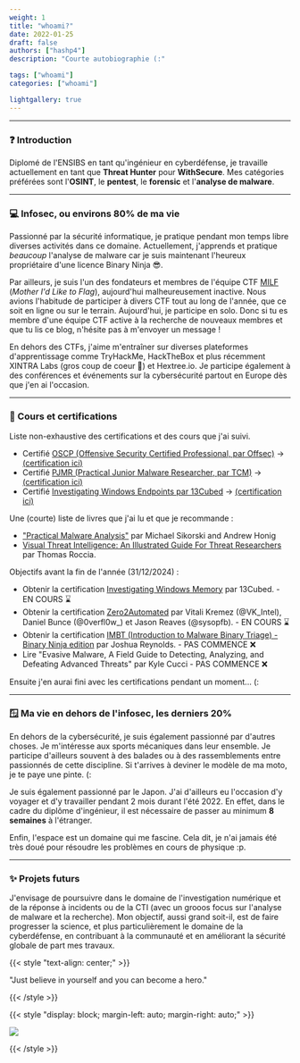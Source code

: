 ```yaml
---
weight: 1
title: "whoami?"
date: 2022-01-25
draft: false
authors: ["hashp4"]
description: "Courte autobiographie (:"

tags: ["whoami"]
categories: ["whoami"]

lightgallery: true
---
```


---

### ❓ Introduction
Diplomé de l'ENSIBS en tant qu'ingénieur en cyberdéfense, je travaille actuellement en tant que **Threat Hunter** pour **WithSecure**. Mes catégories préférées sont l'**OSINT**, le **pentest**, le **forensic** et l'**analyse de malware**.

---

### 💻 Infosec, ou environs 80% de ma vie
Passionné par la sécurité informatique, je pratique pendant mon temps libre diverses activités dans ce domaine. Actuellement, j'apprends et pratique *beaucoup* l'analyse de malware car je suis maintenant l'heureux propriétaire d'une licence Binary Ninja 😎.  

Par ailleurs, je suis l'un des fondateurs et membres de l'équipe CTF [MILF](https://milfctf.com/) (*Mother I'd Like to Flag*), aujourd'hui malheureusement inactive. Nous avions l'habitude de participer à divers CTF tout au long de l'année, que ce soit en ligne ou sur le terrain. Aujourd'hui, je participe en solo. Donc si tu es membre d'une équipe CTF active à la recherche de nouveaux membres et que tu lis ce blog, n'hésite pas à m'envoyer un message !

En dehors des CTFs, j'aime m'entraîner sur diverses plateformes d'apprentissage comme TryHackMe, HackTheBox et plus récemment XINTRA Labs (gros coup de coeur 🥰) et Hextree.io. Je participe également à des conférences et événements sur la cybersécurité partout en Europe dès que j'en ai l'occasion. 

---

### 🏅 Cours et certifications
Liste non-exhaustive des certifications et des cours que j'ai suivi.

- Certifié [OSCP (Offensive Security Certified Professional, par Offsec)](https://www.offsec.com/courses/pen-200/) -> [(certification ici)](https://www.credential.net/a54e0af8-07ca-48bb-96ff-f757913e1bb8#gs.39qnkb)
- Certifié [PJMR (Practical Junior Malware Researcher, par TCM)](https://certifications.tcm-sec.com/pjmr/) -> [(certification ici)](https://certified.tcm-sec.com/8b52c3d4-030a-4c47-b4a8-6b1ddd1b30e5?trk=public_profile_see-credential#gs.fthbky)
- Certifié [Investigating Windows Endpoints par 13Cubed]() -> [(certification ici)](https://credsverse.com/credentials/8cdd5a9e-15c4-476e-b82e-71e6781700a1?trk=public_profile_see-credential)

Une (courte) liste de livres que j'ai lu et que je recommande :
- ["Practical Malware Analysis"](https://www.amazon.com/Practical-Malware-Analysis-Hands-Dissecting/dp/1593272901) par Michael Sikorski and Andrew Honig
- [Visual Threat Intelligence: An Illustrated Guide For Threat Researchers](https://store.securitybreak.io/threatintel) par Thomas Roccia.

Objectifs avant la fin de l'année (31/12/2024) :
- Obtenir la certification [Investigating Windows Memory](https://training.13cubed.com/investigating-windows-memory) par 13Cubed. - EN COURS ⌛
- Obtenir la certification [Zero2Automated](https://courses.zero2auto.com/) par Vitali Kremez (@VK_Intel), Daniel Bunce (@0verfl0w_) et Jason Reaves (@sysopfb). - EN COURS ⌛
- Obtenir la certification [IMBT (Introduction to Malware Binary Triage) - Binary Ninja edition]() par Joshua Reynolds. - PAS COMMENCE ❌
- Lire "Evasive Malware, A Field Guide to Detecting, Analyzing, and Defeating Advanced Threats" par Kyle Cucci - PAS COMMENCE ❌

Ensuite j'en aurai fini avec les certifications pendant un moment... (:


---

### 🪟 Ma vie en dehors de l'infosec, les derniers 20%
En dehors de la cybersécurité, je suis également passionné par d'autres choses. Je m'intéresse aux sports mécaniques dans leur ensemble. Je participe d'ailleurs souvent à des balades ou à des rassemblements entre passionnés de cette discipline. Si t'arrives à deviner le modèle de ma moto, je te paye une pinte. (:

Je suis également passionné par le Japon. J'ai d'ailleurs eu l'occasion d'y voyager et d'y travailler pendant 2 mois durant l'été 2022. En effet, dans le cadre du diplôme d'ingénieur, il est nécessaire de passer au minimum **8 semaines** à l'étranger.

Enfin, l'espace est un domaine qui me fascine. Cela dit, je n'ai jamais été très doué pour résoudre les problèmes en cours de physique :p.

---

### ✨ Projets futurs
J'envisage de poursuivre dans le domaine de l'investigation numérique et de la réponse à incidents ou de la CTI (avec un grooos focus sur l'analyse de malware et la recherche). Mon objectif, aussi grand soit-il, est de faire progresser la science, et plus particulièrement le domaine de la cyberdéfense, en contribuant à la communauté et en améliorant la sécurité globale de part mes travaux. 

{{< style "text-align: center;" >}}

"Just believe in yourself and you can become a hero."

{{< /style >}}

{{< style "display: block; margin-left: auto; margin-right: auto;" >}}

![](all-might.gif)

{{< /style >}}

